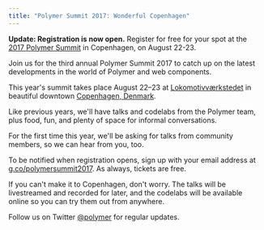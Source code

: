 ```yaml
---
title: "Polymer Summit 2017: Wonderful Copenhagen"
---
```


<div class="alert alert-info">

**Update: Registration is now open.** Register for free for your spot at the [2017 Polymer Summit](https://events.withgoogle.com/polymer-summit-2017/registrations/new/)
in Copenhagen, on August 22-23.

</div>

Join us for the third annual Polymer Summit 2017 to catch up on the latest developments in the world of Polymer and web components.

This year's summit takes place August 22–23 at [Lokomotivværkstedet](http://www.lvcph.dk/index-eng.html) in beautiful downtown [Copenhagen, Denmark](https://goo.gl/maps/pgFPsEkRRcS2).

Like previous years, we'll have talks and codelabs from the Polymer team, plus food, fun, and plenty of space for informal conversations.

For the first time this year, we'll be asking for talks from community members, so we can hear from you, too.

To be notified when registration opens, sign up with your email address at [g.co/polymersummit2017](http://g.co/polymersummit2017). As always, tickets are  free.

If you can't make it to Copenhagen, don't worry. The talks will be livestreamed and recorded for later, and the codelabs will be available online so you can try them out from anywhere.

Follow us on Twitter [@polymer](https://twitter.com/polymer) for regular updates.
